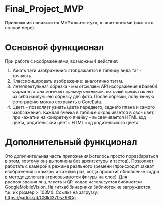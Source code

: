 # Final_Project_MVP

Приложение написано по MVP архитектуре, с юнит тестами (еще не в полной мере).

# Основной функционал
При работе с изображениями, возможны 4 действия: 
1) Узнать тэги изображения: отображается в таблицу вида тэг - точность.
2) Классифицировать изображение: аналогично тэгам.
3) Интеллектульная обрезка - мы отсылаем API изображение в base64 формате, а она отвечает прямоугольником, который представляет из себя наилучшею обрезку для фото. После обрезки, полученную фотографию можно сохранить в CoreData.
4) Цвета - позволяет узнать цвета переднего, заднего плана и самого изображения. Каждая ячейка в таблице окрашивается в свой цвет, при нажатии на конкретную ячейку - высвечивается HTML код цвета, родительский цвет и HTML код родительского цвета.

# Дополнительный функционал
Это дополнительная часть приложения(хотелось просто поразбираться в этом, поэтому она выполнена без архитектуры и тестов). Позволяет работать с камерой в режиме реального времени (происходит захват изображения с камеры и каждый раз, когда происхит обновление кадра в методе делегата отрисовываются фигуры на слое). Для распознования лиц, текста и QR-кодов используется библиотека GoogleMobileVision. На гитхаб бинарники библиотек не загружаются, т.к. их размер > 100Мб. Ссылка на загрузку:  https://yadi.sk/d/CSRdl370sZ6SGg
